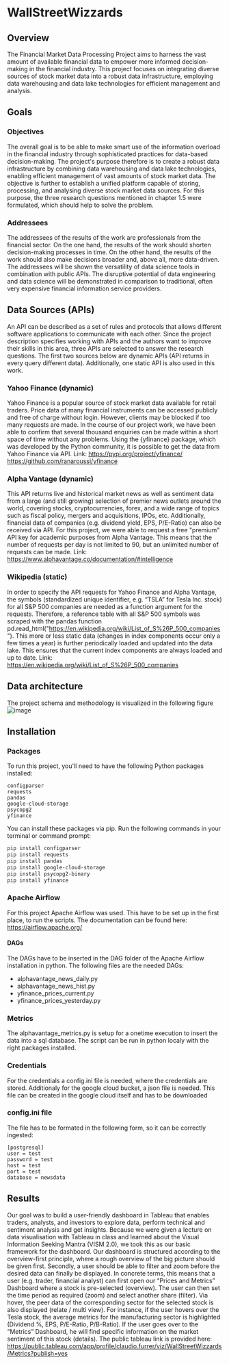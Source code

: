 # WallStreetWizzards

## Overview
The Financial Market Data Processing Project aims to harness the vast amount of available financial data to empower more informed decision-making in the financial industry. This project focuses on integrating diverse sources of stock market data into a robust data infrastructure, employing data warehousing and data lake technologies for efficient management and analysis.

## Goals
### Objectives
The overall goal is to be able to make smart use of the information overload in the financial industry through sophisticated practices for data-based decision-making. The project's purpose therefore is to create a robust data infrastructure by combining data warehousing and data lake technologies, enabling efficient management of vast amounts of stock market data. The objective is further to establish a unified platform capable of storing, processing, and analysing diverse stock market data sources. For this purpose, the three research questions mentioned in chapter 1.5 were formulated, which should help to solve the problem.

### Addressees
The addressees of the results of the work are professionals from the financial sector. On the one hand, the results of the work should shorten decision-making processes in time. On the other hand, the results of the work should also make decisions broader and, above all, more data-driven. The addressees will be shown the versatility of data science tools in combination with public APIs. The disruptive potential of data engineering and data science will be demonstrated in comparison to traditional, often very expensive financial information service providers.

## Data Sources (APIs)
An API can be described as a set of rules and protocols that allows different software applications to communicate with each other. Since the project description specifies working with APIs and the authors want to improve their skills in this area, three APIs are selected to answer the research questions. The first two sources below are dynamic APIs (API returns in every query different data). Additionally, one static API is also used in this work.

### Yahoo Finance (dynamic)
Yahoo Finance is a popular source of stock market data available for retail traders. Price data of many financial instruments can be accessed publicly and free of charge without login. However, clients may be blocked if too many requests are made. In the course of our project work, we have been able to confirm that several thousand enquiries can be made within a short space of time without any problems. Using the {yfinance} package, which was developed by the Python community, it is possible to get the data from Yahoo Finance via API.
Link: https://pypi.org/project/yfinance/
https://github.com/ranaroussi/yfinance

### Alpha Vantage (dynamic)
This API returns live and historical market news as well as sentiment data from a large (and still growing) selection of premier news outlets around the world, covering stocks, cryptocurrencies, forex, and a wide range of topics such as fiscal policy, mergers and acquisitions, IPOs, etc. Additionally, financial data of companies (e.g. dividend yield, EPS, P/E-Ratio) can also be received via API. For this project, we were able to request a free "premium" API key for academic purposes from Alpha Vantage. This means that the number of requests per day is not limited to 90, but an unlimited number of requests can be made.
Link: https://www.alphavantage.co/documentation/#intelligence

### Wikipedia (static)
In order to specify the API requests for Yahoo Finance and Alpha Vantage, the symbols (standardized unique identifier, e.g. “TSLA” for Tesla Inc. stock) for all S&P 500 companies are needed as a function argument for the requests. Therefore, a reference table with all S&P 500 symbols was scraped with the pandas function pd.read_html("https://en.wikipedia.org/wiki/List_of_S%26P_500_companies"). This more or less static data (changes in index components occur only a few times a year) is further periodically loaded and updated into the data lake. This ensures that the current index components are always loaded and up to date.
Link: https://en.wikipedia.org/wiki/List_of_S%26P_500_companies


## Data architecture
The project schema and methodology is visualized in the following figure
![image](https://github.com/blackbeard789/WallStreetWizzards/assets/153673259/046425ca-f8c0-4c5d-aa24-83f4590abf81)

## Installation
### Packages
To run this project, you'll need to have the following Python packages installed:

    configparser
    requests
    pandas
    google-cloud-storage
    psycopg2
    yfinance

You can install these packages via pip. Run the following commands in your terminal or command prompt:
```bash
pip install configparser
pip install requests
pip install pandas
pip install google-cloud-storage
pip install psycopg2-binary
pip install yfinance
```


### Apache Airflow
For this project Apache Airflow was used. This have to be set up in the first place, to run the scripts. The documentation can be found here:
https://airflow.apache.org/

#### DAGs
The DAGs have to be inserted in the DAG folder of the Apache Airflow installation in python. The following files are the needed DAGs:
- alphavantage_news_daily.py
- alphavantage_news_hist.py
- yfinance_prices_current.py
- yfinance_prices_yesterday.py


### Metrics
The alphavantage_metrics.py is setup for a onetime execution to insert the data into a sql database. The script can be run in python localy with the right packages installed. 

### Credentials
For the credentials a config.ini file is needed, where the credentials are stored. Additionaly for the google cloud bucket, a json file is needed. This file can be created in the google cloud itself and has to be downloaded

### config.ini file
The file has to be formated in the following form, so it can be correctly ingested:
```
[postgresql]
user = test
password = test
host = test
port = test
database = newsdata
```
## Results
Our goal was to build a user-friendly dashboard in Tableau that enables traders, analysts, and investors to explore data, perform technical and sentiment analysis and get insights. Because we were given a lecture on data visualisation with Tableau in class and learned about the Visual Information Seeking Mantra (VISM 2.0), we took this as our basic framework for the dashboard. Our dashboard is structured according to the overview-first principle, where a rough overview of the big picture should be given first. Secondly, a user should be able to filter and zoom before the desired data can finally be displayed. In concrete terms, this means that a user (e.g. trader, financial analyst) can first open our “Prices and Metrics” Dashboard where a stock is pre-selected (overview). The user can then set the time period as required (zoom) and select another share (filter). Via hover, the peer data of the corresponding sector for the selected stock is also displayed (relate / multi view). For instance, if the user hovers over the Tesla stock, the average metrics for the manufacturing sector is highlighted (Dividend %, EPS, P/E-Ratio, P/B-Ratio). If the user goes over to the “Metrics” Dashboard, he will find specific information on the market sentiment of this stock (details). The public tableau link is provided here: https://public.tableau.com/app/profile/claudio.furrer/viz/WallStreetWizzards/Metrics?publish=yes

